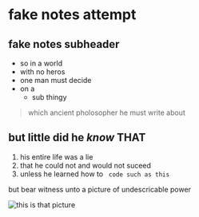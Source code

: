 # fake notes attempt

## fake notes subheader

- so in a world
- with no heros
- one man must decide
- on a
    - sub thingy
>which ancient pholosopher he must write about

## but little did he _know_ **THAT**
1. his entire life was a lie
2. that he could not and would not suceed
3. unless he learned how to ``` code such as this```



but bear witness unto a picture of undescricable power    

![this is that picture](https://www.brandsoftheworld.com/sites/default/files/styles/logo-thumbnail/public/082016/untitled-1_5.png?itok=8JWuhnSo)
